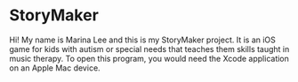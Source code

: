 # StoryMaker

Hi! My name is Marina Lee and this is my StoryMaker project. It is an iOS game for kids with autism or special needs that 
teaches them skills taught in music therapy. To open this program, you would need the Xcode application on an Apple Mac device.

